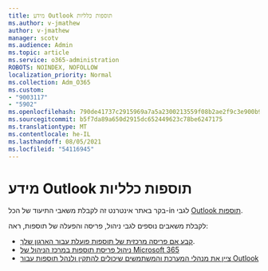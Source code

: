 ```yaml
---
title: מידע Outlook תוספות כלליות
ms.author: v-jmathew
author: v-jmathew
manager: scotv
ms.audience: Admin
ms.topic: article
ms.service: o365-administration
ROBOTS: NOINDEX, NOFOLLOW
localization_priority: Normal
ms.collection: Adm_O365
ms.custom:
- "9003117"
- "5902"
ms.openlocfilehash: 790de41737c2915969a7a5a2300213559f08b2ae2f9c3e900b96e0e25fb9c06a
ms.sourcegitcommit: b5f7da89a650d2915dc652449623c78be6247175
ms.translationtype: MT
ms.contentlocale: he-IL
ms.lasthandoff: 08/05/2021
ms.locfileid: "54116945"
---
```

# <a name="general-outlook-add-ins-information"></a>מידע Outlook תוספות כלליות

בקר באתר אינטרנט זה לקבלת משאבי התיעוד של הכל-in לגבי [Outlook תוספות](https://docs.microsoft.com/office/dev/add-ins/outlook/).

לקבלת משאבים נוספים לגבי ניהול, פריסה והפעלה של תוספות, ראה:

- [קבע אם פריסה מרכזית של תוספות פועלת עבור הארגון שלך](https://docs.microsoft.com/microsoft-365/admin/manage/centralized-deployment-of-add-ins).
- [ניהול פריסת תוספות במרכז הניהול של Microsoft 365](https://docs.microsoft.com/microsoft-365/admin/manage/manage-deployment-of-add-ins)
- [ציין את מנהלי המערכת והמשתמשים שיכולים להתקין ולנהל תוספות עבור Outlook](https://docs.microsoft.com/exchange/clients-and-mobile-in-exchange-online/add-ins-for-outlook/specify-who-can-install-and-manage-add-ins)
